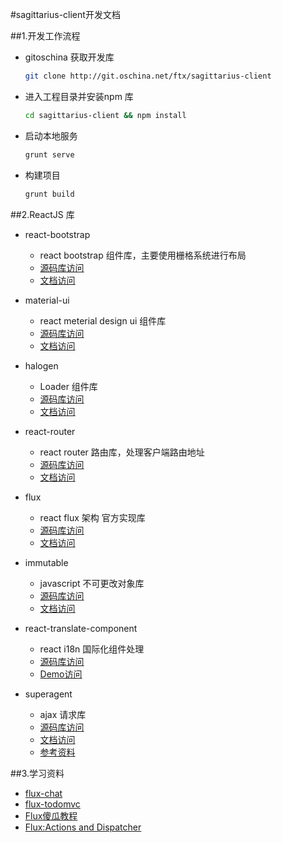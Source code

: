 #sagittarius-client开发文档

##1.开发工作流程

  * gitoschina 获取开发库
    ```Bash 
    git clone http://git.oschina.net/ftx/sagittarius-client
    ```

  * 进入工程目录并安装npm 库
    ```Bash 
    cd sagittarius-client && npm install
    ```

  * 启动本地服务
    ```Bash
    grunt serve
    ```

  * 构建项目
    ```Bash
    grunt build
    ```


##2.ReactJS 库

  * react-bootstrap
    - react bootstrap 组件库，主要使用栅格系统进行布局
    - [源码库访问](https://github.com/react-bootstrap/react-bootstrap)
    - [文档访问](http://react-bootstrap.github.io/components.html)

  * material-ui
    - react meterial design ui 组件库
    - [源码库访问](https://github.com/callemall/material-ui)
    - [文档访问](http://material-ui.com/#/components/buttons)

  * halogen
    - Loader 组件库
    - [源码库访问](https://github.com/yuanyan/halogen)
    - [文档访问](http://madscript.com/halogen/)

  * react-router
    - react router 路由库，处理客户端路由地址
    - [源码库访问](https://github.com/rackt/react-router)
    - [文档访问](https://github.com/rackt/react-router/blob/master/docs/guides/overview.md)

  * flux
    - react flux 架构 官方实现库
    - [源码库访问](https://github.com/facebook/flux)
    - [文档访问](http://facebook.github.io/flux/docs/overview.html#content)
  
  * immutable
    - javascript 不可更改对象库
    - [源码库访问](https://github.com/facebook/immutable-js)
    - [文档访问](http://facebook.github.io/immutable-js/)
    
  * react-translate-component
    - react i18n 国际化组件处理
    - [源码库访问](https://github.com/martinandert/react-translate-component)
    - [Demo访问](http://react-translate-component.herokuapp.com/)
    
  * superagent
    - ajax 请求库
    - [源码库访问](https://github.com/visionmedia/superagent)
    - [文档访问](https://visionmedia.github.io/superagent)
    - [参考资料](https://cnodejs.org/topic/5378720ed6e2d16149fa16bd)


##3.学习资料

  * [flux-chat](https://github.com/facebook/flux/tree/master/examples/flux-chat)
  * [flux-todomvc](https://github.com/facebook/flux/tree/master/examples/flux-todomvc)
  * [Flux傻瓜教程](http://zhuanlan.zhihu.com/FrontendMagazine/19900243)
  * [Flux:Actions and Dispatcher](http://www.tuicool.com/articles/ABz6jq) 

